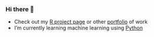 ### Hi there 👋

- Check out my [R project page](https://pinedo.org/R) or other [portfolio](https://pinedo.org/portfolio) of work
- I’m currently learning machine learning using [Python](https://pinedo.org/Python)

<!--- 

Here are some ideas to get you started:

- 👯 I’m looking to collaborate on ...
- 🤔 I’m looking for help with ...\
- 💬 Ask me about
- 😄 Pronouns: ...
- ⚡ Fun fact: ...
-->
